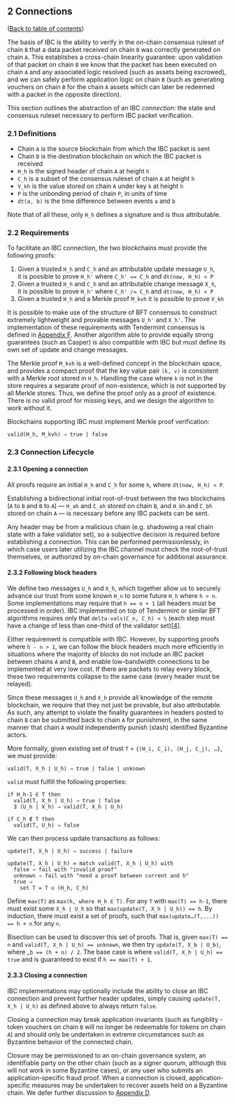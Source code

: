 ## 2 Connections

([Back to table of contents](README.md#contents))

The basis of IBC is the ability to verify in the on-chain consensus ruleset of chain `B` that a data packet received on chain `B` was correctly generated on chain `A`. This establishes a cross-chain linearity guarantee: upon validation of that packet on chain `B` we know that the packet has been executed on chain `A` and any associated logic resolved (such as assets being escrowed), and we can safely perform application logic on chain `B` (such as generating vouchers on chain `B` for the chain `A` assets which can later be redeemed with a packet in the opposite direction).

This section outlines the abstraction of an IBC _connection_: the state and consensus ruleset necessary to perform IBC packet verification. 

### 2.1 Definitions

- Chain `A` is the source blockchain from which the IBC packet is sent
- Chain `B` is the destination blockchain on which the IBC packet is received
- `H_h` is the signed header of chain `A` at height `h`
- `C_h` is a subset of the consensus ruleset of chain `A` at height `h`
- `V_kh` is the value stored on chain `A` under key `k` at height `h`
- `P` is the unbonding period of chain `P`, in units of time
- `dt(a, b)` is the time difference between events `a` and `b`

Note that of all these, only `H_h` defines a signature and is thus attributable.

### 2.2 Requirements

To facilitate an IBC connection, the two blockchains must provide the following proofs:

1. Given a trusted `H_h` and `C_h` and an attributable update message `U_h`,  
   it is possible to prove `H_h'` where `C_h' == C_h` and `dt(now, H_h) < P`
2. Given a trusted `H_h` and `C_h` and an attributable change message `X_h`,  
   it is possible to prove `H_h'` where `C_h' /= C_h` and `dt(now, H_h) < P`
3. Given a trusted `H_h` and a Merkle proof `M_kvh` it is possible to prove `V_kh`

It is possible to make use of the structure of BFT consensus to construct extremely lightweight and provable messages `U_h'` and `X_h'`. The implementation of these requirements with Tendermint consensus is defined in [Appendix F](appendices.md#appendix-f-tendermint-header-proofs). Another algorithm able to provide equally strong guarantees (such as Casper) is also compatible with IBC but must define its own set of update and change messages.

The Merkle proof `M_kvh` is a well-defined concept in the blockchain space, and provides a compact proof that the key value pair `(k, v)` is consistent with a Merkle root stored in `H_h`. Handling the case where `k` is not in the store requires a separate proof of non-existence, which is not supported by all Merkle stores. Thus, we define the proof only as a proof of existence. There is no valid proof for missing keys, and we design the algorithm to work without it.

Blockchains supporting IBC must implement Merkle proof verification:

`valid(H_h, M_kvh) ⇒ true | false`

### 2.3 Connection Lifecycle

#### 2.3.1 Opening a connection

All proofs require an initial `H_h` and `C_h` for some `h`, where `dt(now, H_h) < P`.

Establishing a bidirectional initial root-of-trust between the two blockchains (`A` to `B` and `B` to `A`) — `H_ah` and `C_ah` stored on chain `B`, and `H_bh` and `C_bh` stored on chain `A` — is necessary before any IBC packets can be sent. 

Any header may be from a malicious chain (e.g. shadowing a real chain state with a fake validator set), so a subjective decision is required before establishing a connection. This can be performed permissionlessly, in which case users later utilizing the IBC channel must check the root-of-trust themselves, or authorized by on-chain governance for additional assurance.

#### 2.3.2 Following block headers

We define two messages `U_h` and `X_h`, which together allow us to securely advance our trust from some known `H_n` to some future `H_h` where `h > n`. Some implementations may require that `h == n + 1` (all headers must be processed in order). IBC implemented on top of Tendermint or similar BFT algorithms requires only that `delta-vals(C_n, C_h) < ⅓` (each step must have a change of less than one-third of the validator set)[[4](./references.md#4)].

Either requirement is compatible with IBC. However, by supporting proofs where  `h - n > 1`, we can follow the block headers much more efficiently in situations where the majority of blocks do not include an IBC packet between chains `A` and `B`, and enable low-bandwidth connections to be implemented at very low cost. If there are packets to relay every block, these two requirements collapse to the same case (every header must be relayed).

Since these messages `U_h` and `X_h` provide all knowledge of the remote blockchain, we require that they not just be provable, but also attributable. As such, any attempt to violate the finality guarantees in headers posted to chain `B` can be submitted back to chain `A` for punishment, in the same manner that chain `A` would independently punish (slash) identified Byzantine actors.

More formally, given existing set of trust `T` =  `{(H_i, C_i), (H_j, C_j), …}`, we must provide:

`valid(T, X_h | U_h) ⇒ true | false | unknown`

`valid` must fulfill the following properties:

```
if H_h-1 ∈ T then
  valid(T, X_h | U_h) ⇒ true | false
  ∃ (U_h | X_h) ⇒ valid(T, X_h | U_h)
```

```
if C_h ∉ T then
  valid(T, U_h) ⇒ false
```

We can then process update transactions as follows:

`update(T, X_h | U_h) ⇒ success | failure`

```
update(T, X_h | U_h) = match valid(T, X_h | U_h) with
  false ⇒ fail with "invalid proof"
  unknown ⇒ fail with "need a proof between current and h"
  true ⇒ 
    set T = T ∪ (H_h, C_h)
```

Define `max(T)` as `max(h, where H_h ∈ T)`. For any `T` with `max(T) == h-1`, there must exist some `X_h | U_h` so that `max(update(T, X_h | U_h)) == h`.
By induction, there must exist a set of proofs, such that `max(update…(T,...)) == h + n` for any `n`.

Bisection can be used to discover this set of proofs. That is, given `max(T) == n` and `valid(T, X_h | U_h) == unknown`, we then try `update(T, X_b | U_b)`, where _`b == (h + n) / 2`. The base case is where `valid(T, X_h | U_h) == true` and is guaranteed to exist if `h == max(T) + 1`.

#### 2.3.3 Closing a connection

IBC implementations may optionally include the ability to close an IBC connection and prevent further header updates, simply causing `update(T, X_h | U_h)` as defined above to always return `false`.

Closing a connection may break application invariants (such as fungiblity - token vouchers on chain `B` will no longer be redeemable for tokens on chain `A`) and should only be undertaken in extreme circumstances such as Byzantine behavior of the connected chain.

Closure may be permissioned to an on-chain governance system, an identifiable party on the other chain (such as a signer quorum, although this will not work in some Byzantine cases), or any user who submits an application-specific fraud proof. When a connection is closed, application-specific measures may be undertaken to recover assets held on a Byzantine chain. We defer further discussion to [Appendix D](appendices.md#appendix-d-byzantine-recovery-strategies).
